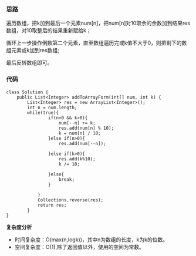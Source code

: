 ### 思路
遍历数组，把k加到最后一个元素num[n]，把num[n]对10取余的余数加到结果res数组，对10取整后的结果重新赋给k；

循环上一步操作倒数第二个元素，直至数组遍历完或k值不大于0，则把剩下的数组元素或k加到res数组;

最后反转数组即可。
### 代码
```
class Solution {
    public List<Integer> addToArrayForm(int[] num, int k) {
        List<Integer> res = new ArrayList<Integer>();
        int n = num.length;
        while(true){
                if(n>0 && k>0){
                    num[--n] += k;
                    res.add(num[n] % 10);
                    k = num[n] / 10;
                }else if(n>0){
                    res.add(num[--n]);
                    
                }else if(k>0){
                    res.add(k%10);
                    k /= 10;
                    
                }else{
                    break;
                }    

            }
            Collections.reverse(res);
            return res;
        }
}
```
**复杂度分析**
- 时间复杂度：O(max(n,logk))，其中n为数组的长度，k为k的位数。
- 空间复杂度：O(1),除了返回值以外，使用的空间为常数。
